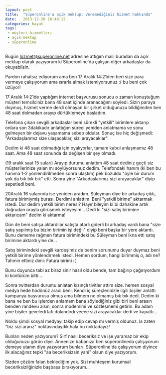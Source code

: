 ```yaml
---
layout: post
title:  "Süperonline'a açık mektup: Veremediğiniz hizmet hakkında"
date:   2013-12-20 16:48:12
categories: hayat
tags:
 - müşteri-hizmetleri
 - açık-mektup
 - süperonline
---
```


Bugün hizmet@superonline.net adresine attığım maili buradan da açık mektup olarak yazıyorum ki Süperonline'da çalışan diğer arkadaşlar da okuyabilsin.

Pardon rahatsız ediyorum ama ben 17 Aralık 14:21den beri size para vermeye çalışıyorum ama ısrarla almak istemiyorsunuz :( bu beni çok üzüyor!

17 Aralık 14:21de yaptığım internet başvurusu sonucu o zaman konuştuğum müşteri temsilciniz bana 48 saat içinde aranacağımı söyledi. Sizin paraya doymuş, hizmet verme derdi olmayan bir şirket olduğunuzu bildiğimden ben 48 saat dolmadan arayıp dürtüklemeye başladım.

Telefona çıkan sevgili arkadaşlar beni sürekli "yetkili" birimlere aktarıp onlara son 3dakikadır anlattığım süreci yeniden anlatmama ve sonu gelmeyen bir dejavu yaşamama sebep oldular. Sonuç ise hiç değişmedi: "Arkadaşlarımız size ulaşacaklar, sizi arayacaklar".

Dedim ki 48 saat dolmadığı için oyalıyorlar, tamam kabul anlaşmamız 48 saat. Ama 48 saat sonunda da değişen bir şey olmadı.

(19 aralık saat 15 suları) Arayıp durumu anlattım 48 saat dediniz geçti siz müşterilerinize yalan mı söylüyorsunuz dedim. Telefondaki hanım (ki ben bu hanıma 1-2 yönlendirilmeden sonra ulaştım) pek bozuldu "öyle bir durum yok da bık bık bık" etti. Sonra yine "Arkadaşlarımız sizi arayacaklar" diyip sepetledi beni.

20Aralık 16 sularında ise yeniden aradım. Süleyman diye bir arkadaş çıktı, fatura birimiymiş burası. Derdimi anlattım. Beni "yetkili birime" aktarmak istedi. Dur dedim yetkili birim neresi? Hayır bileyim ki bi dahakine artık doğrudan orayla görüşmek isteyeyim... Dedi ki "sizi satış birimine aktarıcam" dedim ki aktarma!

Dün de beni satışa aktardılar satışta atarlı giderli bi arkadaş vardı bana "size satış yapılmış bu bizim birimin işi değil" diyip beni başka bir yere aktardı. Bunu dememe rağmen fatura birimindeki bu Süleyman beni ikna etti satış birimine aktardı yine de...

Satış birimindeki sevgili kardeşimiz de benim sorunumu duyar duymaz beni yetkili birime yönlendirmek istedi. Hemen sordum, hangi birimmiş o, adı ne? Tahmin ettiniz dimi: Fatura birimi :(

Bunu duyunca tabi az biraz sinir hasıl oldu bende, tam bağırıp çağırıyordum ki kontürüm bitti...

Sonra twitterdan durumu anlatan kızınçlı tivitler attım size. hemen sosyal medya hede hödönüz aradı beni. Kendi iç süreçlerinizle ilgili bişiler anlattı kampanya başvurusu olmuş ama bilmem ne olmamış bık bık dedi. Dedim ki bana ne ben bu işlerden anlamam bana söylediğiniz gibi biri beni arasın benden randevu alsın, sonra modemimi ve sözleşmemi getirin. Bu adam yine bişiler geveledi lafı dolandırdı veeee sizi arayacaklar dedi ve kapattı...

Noldu şimdi sosyal medyayı takip edip cevap mı vermiş oldunuz. la zaten "biz sizi ararız" noktasındaydık hala bu noktadayız!

Bunları neden yazıyorum? Sırf nasıl beceriksiz ve işe yaramaz bir ekip olduğunuzu görün diye. Annenize babanıza ben süperonlineda çalışıyorum demeye utanın diye yazıyorum bunları. Süperonline'da çalışıyorum diyince ilk alacağınız tepki "aa beceriksizsin yani" olsun diye yazıyorum.

Sizden çözüm falan beklediğim yok. Sizi muhteşem kurumsal beceriksizliğinizle başbaşa bırakıyorum...
